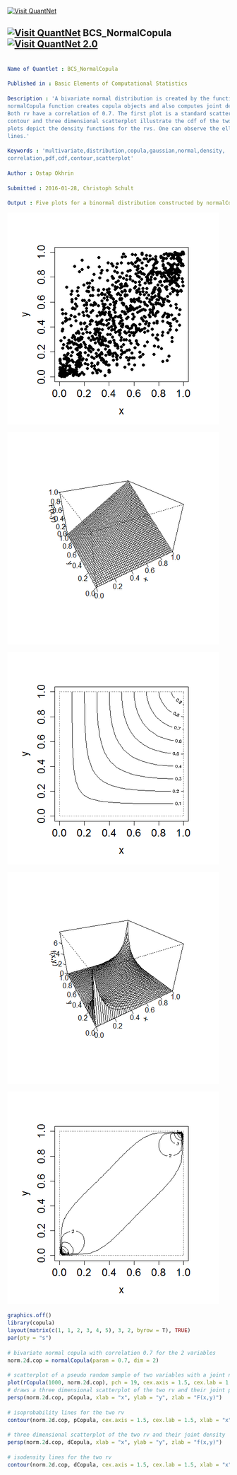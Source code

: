 
[<img src="https://github.com/QuantLet/Styleguide-and-FAQ/blob/master/pictures/banner.png" width="880" alt="Visit QuantNet">](http://quantlet.de/index.php?p=info)

## [<img src="https://github.com/QuantLet/Styleguide-and-Validation-procedure/blob/master/pictures/qloqo.png" alt="Visit QuantNet">](http://quantlet.de/) **BCS_NormalCopula** [<img src="https://github.com/QuantLet/Styleguide-and-Validation-procedure/blob/master/pictures/QN2.png" width="60" alt="Visit QuantNet 2.0">](http://quantlet.de/d3/ia)

```yaml

Name of Quantlet : BCS_NormalCopula

Published in : Basic Elements of Computational Statistics

Description : 'A bivariate normal distribution is created by the function normalCopula.The
normalCopula function creates copula objects and also computes joint densities and probabilities.
Both rv have a correlation of 0.7. The first plot is a standard scatterplot of the two variables. A
contour and three dimensional scatterplot illustrate the cdf of the two variables. The last two
plots depict the density functions for the rvs. One can observe the elliptical shape of the contour
lines.'

Keywords : 'multivariate,distribution,copula,gaussian,normal,density,
correlation,pdf,cdf,contour,scatterplot'

Author : Ostap Okhrin

Submitted : 2016-01-28, Christoph Schult

Output : Five plots for a binormal distribution constructed by normalCopula.

```

![Picture1](BCS_NormalCopula1.png)

![Picture2](BCS_NormalCopula2.png)

![Picture3](BCS_NormalCopula3.png)

![Picture4](BCS_NormalCopula4.png)

![Picture5](BCS_NormalCopula5.png)


```r
graphics.off()
library(copula)
layout(matrix(c(1, 1, 2, 3, 4, 5), 3, 2, byrow = T), TRUE)
par(pty = "s")

# bivariate normal copula with correlation 0.7 for the 2 variables
norm.2d.cop = normalCopula(param = 0.7, dim = 2)

# scatterplot of a pseudo random sample of two variables with a joint normal distribution
plot(rCopula(1000, norm.2d.cop), pch = 19, cex.axis = 1.5, cex.lab = 1.5, xlab = "x", ylab = "y")
# draws a three dimensional scatterplot of the two rv and their joint probability
persp(norm.2d.cop, pCopula, xlab = "x", ylab = "y", zlab = "F(x,y)")

# isoprobability lines for the two rv
contour(norm.2d.cop, pCopula, cex.axis = 1.5, cex.lab = 1.5, xlab = "x", ylab = "y")

# three dimensional scatterplot of the two rv and their joint density
persp(norm.2d.cop, dCopula, xlab = "x", ylab = "y", zlab = "f(x,y)")

# isodensity lines for the two rv
contour(norm.2d.cop, dCopula, cex.axis = 1.5, cex.lab = 1.5, xlab = "x", ylab = "y")

```
